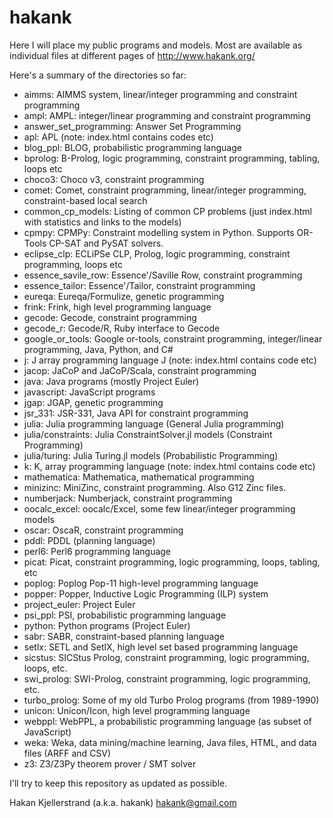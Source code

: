 hakank
======

Here I will place my public programs and models. Most are 
available as individual files at different pages of 
http://www.hakank.org/

Here's a summary of the directories so far:

* aimms: AIMMS system, linear/integer programming and constraint programming
* ampl: AMPL: integer/linear programming and constraint programming
* answer_set_programming: Answer Set Programming
* apl: APL (note: index.html contains codes etc)
* blog_ppl: BLOG, probabilistic programming language
* bprolog: B-Prolog, logic programming, constraint programming, tabling, loops etc
* choco3: Choco v3, constraint programming
* comet: Comet, constraint programming, linear/integer programming, constraint-based local search
* common_cp_models: Listing of common CP problems (just index.html with statistics and links to the models)
* cpmpy: CPMPy: Constraint modelling system in Python. Supports OR-Tools CP-SAT and PySAT solvers.
* eclipse_clp: ECLiPSe CLP, Prolog, logic programming, constraint programming, loops etc
* essence_savile_row: Essence'/Saville Row, constraint programming
* essence_tailor: Essence'/Tailor, constraint programming
* eureqa: Eureqa/Formulize, genetic programming
* frink: Frink, high level programming language
* gecode: Gecode, constraint programming
* gecode_r: Gecode/R, Ruby interface to Gecode
* google_or_tools: Google or-tools, constraint programming, integer/linear programming, Java, Python, and C#
* j: J array programming language J (note: index.html contains code etc)
* jacop: JaCoP and JaCoP/Scala, constraint programming
* java: Java programs (mostly Project Euler)
* javascript: JavaScript programs
* jgap: JGAP, genetic programming
* jsr_331: JSR-331, Java API for constraint programming
* julia: Julia programming language (General Julia programming)
* julia/constraints: Julia ConstraintSolver.jl models (Constraint Programming)
* julia/turing: Julia Turing.jl models (Probabilistic Programming)
* k: K, array programming language  (note: index.html contains code etc)
* mathematica: Mathematica, mathematical programming
* minizinc: MiniZinc, constraint programming. Also G12 Zinc files.
* numberjack: Numberjack, constraint programming
* oocalc_excel: oocalc/Excel, some few linear/integer programming models
* oscar: OscaR, constraint programming
* pddl: PDDL (planning language)
* perl6: Perl6 programming language
* picat: Picat, constraint programming, logic programming, loops, tabling, etc
* poplog: Poplog Pop-11 high-level programming language
* popper: Popper, Inductive Logic Programming (ILP) system
* project_euler: Project Euler
* psi_ppl: PSI, probabilistic programming language
* python: Python programs (Project Euler)
* sabr: SABR, constraint-based planning language
* setlx: SETL and SetlX, high level set based programming language
* sicstus: SICStus Prolog, constraint programming, logic programming, loops, etc.
* swi_prolog: SWI-Prolog, constraint programming, logic programming, etc.
* turbo_prolog: Some of my old Turbo Prolog programs (from 1989-1990)
* unicon: Unicon/Icon, high level programming language
* webppl: WebPPL, a probabilistic programming language (as subset of JavaScript)
* weka: Weka, data mining/machine learning, Java files, HTML, and data files (ARFF and CSV)
* z3: Z3/Z3Py theorem prover / SMT solver

I'll try to keep this repository as updated as possible.

Hakan Kjellerstrand (a.k.a. hakank)
hakank@gmail.com
